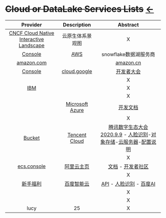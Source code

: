 # ~~Cloud or DataLake Services Lists~~  [←](index.md)

| Provider | Description | Abstract |
|:---:|:---:|:---:|
| [CNCF Cloud Native Interactive Landscape](https://landscape.cncf.io/) | 云原生体系景观图 | X |
| [Console](https://us-east-2.console.aws.amazon.com/console/home?nc2=h_ct&src=header-signin&region=us-east-2) | [AWS](https://aws.amazon.com/cn/cloudfront/) | snowflake数据湖服务商 |
| [amazon.com](https://www.amazon.com/) |  | [amazon.cn](https://www.amazon.cn/) |
| [Console](https://console.cloud.google.com/home/dashboard?project=proxyapp-214202) | [cloud.google](https://cloud.google.com/) | [开发者大会](https://developersummit.googlecnapps.cn/) |
| []() |  | X |
| [IBM](https://myibm.ibm.com/dashboard/) |  | X |
| []() |  | X |
| []() | [Microsoft Azure](https://azure.microsoft.com/en-us/) | [开发文档](https://docs.microsoft.com/zh-cn/) |
| []() |  | X |
| [Bucket](https://console.cloud.tencent.com/cos/bucket) | [Tencent Cloud](https://cloud.tencent.com/) | [腾讯数字生态大会2020.9.9](https://des.cloud.tencent.com/#/) - [人脸识别](https://cloud.tencent.com/act/event/iaidemo)-[对象存储](https://cloud.tencent.com/document/product/436/6240)-[云服务器](https://buy.cloud.tencent.com/cvm?tab=lite)-[配置说明](https://cloud.tencent.com/document/product/228/41622) |
| []() |  | X |
| [ecs.console](https://ecs.console.aliyun.com/#/home) | [阿里云主页](https://www.aliyun.com/) | [文档](https://help.aliyun.com/index.html?spm=5176.7937365.765261.484.76c75692Oarl3P&content=school) - [开发者社区](https://developer.aliyun.com/) |
| []() |  | X |
| [新手福利](https://console.bce.baidu.com/) | [百度智能云](https://cloud.baidu.com/) | [API](https://console.bce.baidu.com/ai/#/ai/speech/overview/index) - [人脸识别](https://cloud.baidu.com/doc/FACE/index.html) - [百度AI](http://ai.baidu.com/index/) |
| []() |  | X |
| []() |  | X |
| lucy | 25 | X |
